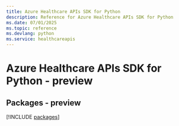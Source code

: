 ```yaml
---
title: Azure Healthcare APIs SDK for Python
description: Reference for Azure Healthcare APIs SDK for Python
ms.date: 07/01/2025
ms.topic: reference
ms.devlang: python
ms.service: healthcareapis
---
```

# Azure Healthcare APIs SDK for Python - preview
## Packages - preview
[!INCLUDE [packages](healthcare-apis-index.md)]